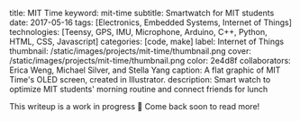 title: MIT Time
keyword: mit-time
subtitle: Smartwatch for MIT students
date: 2017-05-16
tags: [Electronics, Embedded Systems, Internet of Things]
technologies: [Teensy, GPS, IMU, Microphone, Arduino, C++, Python, HTML, CSS, Javascript]
categories: [code, make]
label: Internet of Things
thumbnail: /static/images/projects/mit-time/thumbnail.png
cover: /static/images/projects/mit-time/thumbnail.png
color: 2e4d8f
collaborators: Erica Weng, Michael Silver, and Stella Yang
caption: A flat graphic of MIT Time's OLED screen, created in Illustrator.
description: Smart watch to optimize MIT students' morning routine and connect friends for lunch

This writeup is a work in progress 🙊 Come back soon to read more!